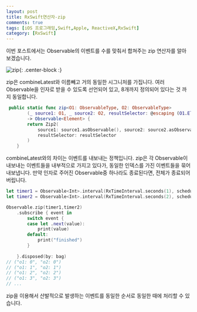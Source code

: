 ```yaml
---
layout: post
title: RxSwift연산자-zip
comments: true
tags: [iOS 프로그래밍,Swift,Apple, ReactiveX,RxSwift]
category: [RxSwift]
---  
```


이번 포스트에서는 Observable의 이벤트를 수를 맞춰서 합쳐주는 zip 연산자를 알아보겠습니다.

![zip]({{"/img/zip.png"}}){: .center-block :}  

zip은 combineLatest와 이름빼고 거의 동일한 시그니처를 가집니다. 여러 Observable을 인자로 받을 수 있도록 선언되어 있고, 8개까지 정의되어 있다는 것 까지 동일합니다.

```swift
 public static func zip<O1: ObservableType, O2: ObservableType>
        (_ source1: O1, _ source2: O2, resultSelector: @escaping (O1.Element, O2.Element) throws -> Element)
        -> Observable<Element> {
        return Zip2(
            source1: source1.asObservable(), source2: source2.asObservable(),
            resultSelector: resultSelector
        )
    }
```  

combineLatest와의 차이는 이벤트를 내보내는 정책입니다. zip은 각 Observable이 내보내는 이벤트들을 내부적으로 가지고 있다가, 동일한 인덱스를 가진 이벤트들을 묶어 내보냅니다. 만약 인자로 주어진 Observable중 하나라도 종료된다면, 전체가 종료되어 버립니다.

```swift
let timer1 = Observable<Int>.interval(RxTimeInterval.seconds(1), scheduler: MainScheduler.instance).map({"o1: \($0)"})
let timer2 = Observable<Int>.interval(RxTimeInterval.seconds(2), scheduler: MainScheduler.instance).map({"o2: \($0)"})

Observable.zip(timer1,timer2)
    .subscribe { event in
        switch event {
        case let .next(value):
            print(value)
        default:
            print("finished")
        }
        
    }.disposed(by: bag)
// ("o1: 0", "o2: 0")
// ("o1: 1", "o2: 1")
// ("o1: 2", "o2: 2")
// ("o1: 3", "o2: 3")
// ...
``` 
zip을 이용해서 산발적으로 발생하는 이벤트를 동일한 순서로 동일한 때에 처리할 수 있습니다.